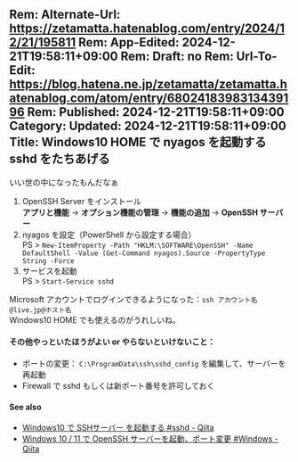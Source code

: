 Rem: Alternate-Url: https://zetamatta.hatenablog.com/entry/2024/12/21/195811
Rem: App-Edited: 2024-12-21T19:58:11+09:00
Rem: Draft: no
Rem: Url-To-Edit: https://blog.hatena.ne.jp/zetamatta/zetamatta.hatenablog.com/atom/entry/6802418398313439196
Rem: Published: 2024-12-21T19:58:11+09:00
Category:
Updated: 2024-12-21T19:58:11+09:00
Title: Windows10 HOME で nyagos を起動する sshd をたちあげる
---
いい世の中になったもんだなぁ

1. OpenSSH Server をインストール  
   **アプリと機能** → **オプション機能の管理** → **機能の追加** → **OpenSSH サーバー**
2. nyagos を設定（PowerShell から設定する場合）  
PS \> `New-ItemProperty -Path "HKLM:\SOFTWARE\OpenSSH" -Name DefaultShell -Value (Get-Command nyagos).Source -PropertyType String -Force`
3. サービスを起動  
    PS \> `Start-Service sshd`

Microsoft アカウントでログインできるようになった：`ssh アカウント名@live.jp@ホスト名`  
Windows10 HOME でも使えるのがうれしいね。

#### その他やっといたほうがよい or やらないといけないこと：

+ ポートの変更： `C:\ProgramData\ssh\sshd_config` を編集して、サーバーを再起動
+ Firewall で sshd もしくは新ポート番号を許可しておく

#### See also

- [Windows10 で SSHサーバー を起動する #sshd - Qiita](https://qiita.com/hiro_nico/items/48d091a7200f2012650b)
- [Windows 10 / 11 で OpenSSH サーバーを起動、ポート変更 #Windows - Qiita](https://qiita.com/tukiyo3/items/8ddef5db8727a5835e8d)